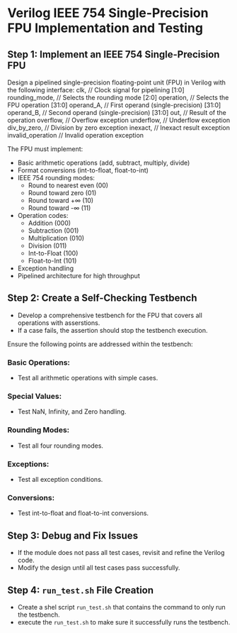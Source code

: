 # Verilog IEEE 754 Single-Precision FPU Implementation and Testing

## Step 1: Implement an IEEE 754 Single-Precision FPU
Design a pipelined single-precision floating-point unit (FPU) in Verilog with the following interface:
   clk,                   // Clock signal for pipelining
   [1:0] rounding_mode,   // Selects the rounding mode
   [2:0] operation,       // Selects the FPU operation
   [31:0] operand_A,      // First operand (single-precision)
   [31:0] operand_B,      // Second operand (single-precision)
   [31:0] out,            // Result of the operation
   overflow,              // Overflow exception
   underflow,             // Underflow exception
   div_by_zero,           // Division by zero exception
   inexact,               // Inexact result exception
   invalid_operation      // Invalid operation exception


The FPU must implement:
- Basic arithmetic operations (add, subtract, multiply, divide)
- Format conversions (int-to-float, float-to-int)
- IEEE 754 rounding modes:
  - Round to nearest even (00)
  - Round toward zero (01)
  - Round toward +∞ (10)
  - Round toward -∞ (11)
- Operation codes:
  - Addition (000)
  - Subtraction (001)
  - Multiplication (010)
  - Division (011)
  - Int-to-Float (100)
  - Float-to-Int (101)
- Exception handling
- Pipelined architecture for high throughput

## Step 2: Create a Self-Checking Testbench
- Develop a comprehensive testbench for the FPU that covers all operations with asserstions.
- If a case fails, the assertion should stop the testbench execution. 


Ensure the following points are addressed within the testbench:

### Basic Operations:
   - Test all arithmetic operations with simple cases.

### Special Values:
   - Test NaN, Infinity, and Zero handling.

### Rounding Modes:
   - Test all four rounding modes.

### Exceptions:
   - Test all exception conditions.

### Conversions:
   - Test int-to-float and float-to-int conversions.

## Step 3: Debug and Fix Issues
- If the module does not pass all test cases, revisit and refine the Verilog code.
- Modify the design until all test cases pass successfully.  

## Step 4: `run_test.sh` File Creation
- Create a shel script `run_test.sh` that contains the command to only run the testbench.
- execute the `run_test.sh` to make sure it successfully runs the testbench.